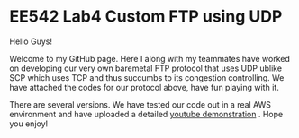 # EE542 Lab4 Custom FTP using UDP
Hello Guys! 

Welcome to my GitHub page. Here I along with my teammates have worked on developing our very own baremetal FTP protocol that uses UDP ublike SCP which uses TCP and thus succumbs to its congestion controlling. We have attached the codes for our protocol above, have fun playing with it. 

There are several versions. We have tested our code out in a real AWS environment and have uploaded a detailed [youtube demonstration](https://www.youtube.com/watch?v=todOqsPI3iM) . Hope you enjoy!
